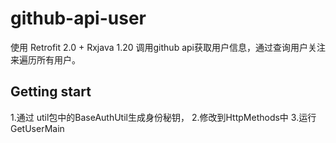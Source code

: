 # github-api-user
使用 Retrofit 2.0 + Rxjava 1.20 调用github api获取用户信息，通过查询用户关注来遍历所有用户。

## Getting start
1.通过 util包中的BaseAuthUtil生成身份秘钥，
2.修改到HttpMethods中
3.运行GetUserMain
